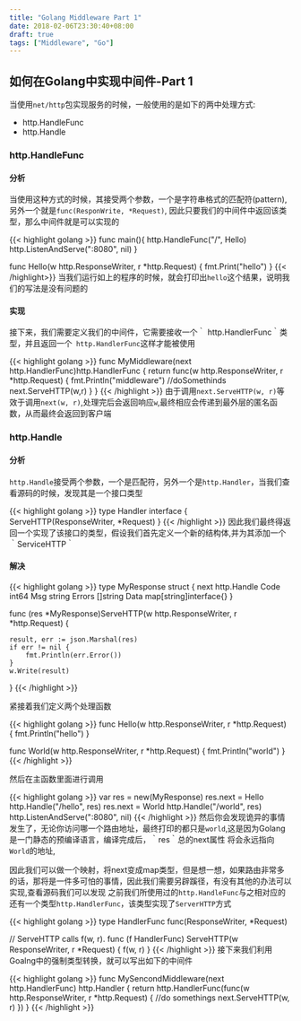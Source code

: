 ```yaml
---
title: "Golang Middleware Part 1"
date: 2018-02-06T23:30:40+08:00
draft: true
tags: ["Middleware", "Go"]
---
```


## 如何在Golang中实现中间件-Part 1

当使用`net/http`包实现服务的时候，一般使用的是如下的两中处理方式:

- http.HandleFunc
- http.Handle

### http.HandleFunc

#### 分析

当使用这种方式的时候，其接受两个参数，一个是字符串格式的匹配符(pattern),另外一个就是`func(ResponWrite, *Request)`,
因此只要我们的中间件中返回该类型，那么中间件就是可以实现的

{{< highlight golang >}}
func main(){
    http.HandleFunc("/", Hello)
	http.ListenAndServe(":8080", nil)
}

func Hello(w http.ResponseWriter, r *http.Request)  {
	fmt.Print("hello")
}
{{< /highlight>}}
当我们运行如上的程序的时候，就会打印出`hello`这个结果，说明我们的写法是没有问题的

#### 实现

接下来，我们需要定义我们的中间件，它需要接收一个｀ http.HandlerFunc｀类型，并且返回一个` http.HandlerFunc`这样才能被使用

{{< highlight golang >}}
func MyMiddleware(next http.HandlerFunc)http.HandlerFunc {
	return func(w http.ResponseWriter, r *http.Request) {
        fmt.Println("middleware")
        //doSomethinds
		next.ServeHTTP(w,r)
	}
}
{{< /highlight >}}
由于调用`next.ServeHTTP(w, r)`等效于调用`next(w, r)`,处理完后会返回响应`w`,最终相应会传递到最外层的匿名函数，从而最终会返回到客户端


### http.Handle

#### 分析
`http.Handle`接受两个参数，一个是匹配符，另外一个是`http.Handler`，当我们查看源码的时候，发现其是一个接口类型

{{< highlight golang >}}
type Handler interface {
	ServeHTTP(ResponseWriter, *Request)
}
{{< /highlight >}}
因此我们最终得返回一个实现了该接口的类型，假设我们首先定义一个新的结构体,并为其添加一个｀ServiceHTTP｀

#### 解决

{{< highlight golang >}}
type MyResponse struct {
	next http.Handle
	Code int64
	Msg string
	Errors []string
	Data map[string]interface{}
}

func (res *MyResponse)ServeHTTP(w http.ResponseWriter, r *http.Request)  {

	result, err := json.Marshal(res)
	if err != nil {
		fmt.Println(err.Error())
	}
	w.Write(result)
}
{{< /highlight >}}

紧接着我们定义两个处理函数

{{< highlight golang >}}
func Hello(w http.ResponseWriter, r *http.Request)  {
	fmt.Println("hello")
}

func World(w http.ResponseWriter, r *http.Request)  {
	fmt.Println("world")
}
{{< /highlight >}}

然后在主函数里面进行调用

{{< highlight golang >}}
    var res = new(MyResponse)
    res.next = Hello
    http.Handle("/hello", res)
    res.next = World
	http.Handle("/world", res)
	http.ListenAndServe(":8080", nil)
{{< /highlight >}}
然后你会发现诡异的事情发生了，无论你访问哪一个路由地址，最终打印的都只是`world`,这是因为Golang是一门静态的预编译语言，编译完成后，｀res｀总的next属性
将会永远指向`World`的地址,

因此我们可以做一个映射，将next变成map类型，但是想一想，如果路由非常多的话，那将是一件多可怕的事情，因此我们需要另辟蹊径，有没有其他的办法可以实现,查看源码我们可以发现
之前我们所使用过的`http.HandleFunc`与之相对应的还有一个类型`http.HandlerFunc`，该类型实现了`ServerHTTP`方式

{{< highlight golang >}}
type HandlerFunc func(ResponseWriter, *Request)

// ServeHTTP calls f(w, r).
func (f HandlerFunc) ServeHTTP(w ResponseWriter, r *Request) {
	f(w, r)
}
{{< /highlight >}}
接下来我们利用Goalng中的强制类型转换，就可以写出如下的中间件

{{< highlight golang >}}
func MySencondMiddleware(next http.HandlerFunc) http.Handler {
	return http.HandlerFunc(func(w http.ResponseWriter, r *http.Request) {
		//do somethings
		next.ServeHTTP(w, r)
	})
}
{{< /highlight >}}